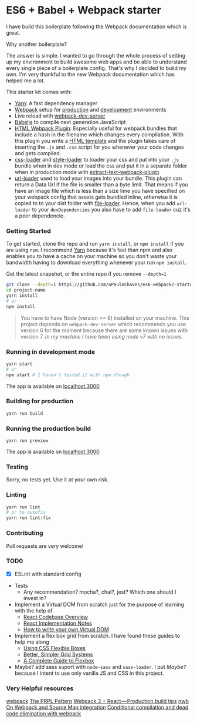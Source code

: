 # ES6 + Babel + Webpack starter

I have build this boilerplate following the Webpack documentation which is great.

Why another boilerplate?

The answer is simple. I wanted to go through the whole process of setting up my environment to build
awesome web apps and be able to understand every single piece of a boilerplate config. That's why I
decided to build my own. I'm very thankful to the new Webpack documentation which has helped me a lot.

This starter kit comes with:

- [Yarn](https://yarnpkg.com/): A fast dependency manager
- [Webpack](https://webpack.js.org) setup for [production](./config/webpack.prod.js) and [development](./config/webpack.dev.js) environments
- Live reload with [webpack-dev-server](https://github.com/webpack/webpack-dev-server)
- [Babeljs](https://babeljs.io/) to compile next generation JavaScript
- [HTML Webpack Plugin](https://github.com/ampedandwired/html-webpack-plugin): Especially useful for webpack bundles that include a hash in the filename which changes every compilation. With this plugin you write a [HTML template](./src/index.html) and the plugin takes care of inserting the `.js` and `.css` script for you whenever your code changes and gets compiled.
- [css-loader](https://github.com/webpack/css-loader) and [style-loader](https://github.com/webpack/style-loader) to loader your css and put into your `.js` bundle when in dev mode or load the css and put it in a separate folder when in production mode with [extract-text-webpack-plugin](https://github.com/webpack/extract-text-webpack-plugin)
- [url-loader](https://github.com/webpack/url-loader) used to load your images into your bundle. This plugin can return a Data Url if the file is smaller than a byte limit. That means if you have an image file which is less than a size lime you have specified on your webpack config that assets gets bundled inline, otherwise it is copied to to your dist folder with [file-loader](https://github.com/webpack/file-loader). Hence, when you add `url-loader` to your `devDependencies` you also have to add `file-loader` cuz it's a peer dependencie.

### Getting Started

To get started, clone the repo and run `yarn install`, or `npm install` if you are using `npm`. I recommend [Yarn](https://yarnpkg.com/) because it's fast than npm and also enables you to have a cache on your machine so you don't waste your bandwidth having to download everything whenever your run `npm install`.

Get the latest snapshot, or the entire repo if you remove `--depth=1`
```sh
git clone --depth=1 https://github.com/oPauloChaves/es6-webpack2-starter.git project-name
cd project-name
yarn install
# or
npm install
```

> You have to have Node (version >= 6) installed on your machine. This project depends on `webpack-dev-server` which recommends you use version 6 for the moment because there are some known issues with version 7. *In my machine I have been using node v7 with no issues.*

### Running in development mode
```sh
yarn start
# or
npm start # I haven't tested it with npm though
```

The app is available on [localhost:3000](http://localhost:3000)

### Building for production
```sh
yarn run build
```

### Running the production build
```
yarn run preview
```

The app is available on [localhost:3000](http://localhost:3000)

### Testing

Sorry, no tests yet. Use it at your own risk.

### Linting

```sh
yarn run lint
# or to autofix
yarn run lint:fix
```

### Contributing

Pull requests are very welcome!

### TOD0

- [X] ESLint with standard config
- Tests
  - Any recommendation? mocha?, chai?, jest? Which one should I invest in?
- Implement a Virtual DOM from scratch just for the purpose of learning with the help of
  - [React Codebase Overview](https://facebook.github.io/react/contributing/codebase-overview.html)
  - [React Implementation Notes](https://facebook.github.io/react/contributing/implementation-notes.html)
  - [How to write your own Virtual DOM](https://medium.com/@deathmood/how-to-write-your-own-virtual-dom-ee74acc13060)
- Implement a flex box grid from scratch. I have found these guides to help me along
  - [Using CSS Flexible Boxes](https://developer.mozilla.org/en-US/docs/Web/CSS/CSS_Flexible_Box_Layout/Using_CSS_flexible_boxes)
  - [Better, Simpler Grid Systems](https://philipwalton.github.io/solved-by-flexbox/demos/grids/)
  - [A Complete Guide to Flexbox](https://css-tricks.com/snippets/css/a-guide-to-flexbox/)
- Maybe? add sass suport with `node-sass` and `sass-loader`. I put *Maybe?* because I intent to use only vanilla JS and CSS in this project.

### Very Helpful resources

[webpack](https://webpack.js.org/)
[The PRPL Pattern](https://developers.google.com/web/fundamentals/performance/prpl-pattern/)
[Webpack 3 + React — Production build tips](https://medium.com/netscape/webpack-3-react-production-build-tips-d20507dba99a)
[nwb](https://github.com/insin/nwb)
[On Webpack and Source Map integration](https://lorefnon.me/2016/12/03/on-webpack-and-source-map-integration.html)
[Conditional compilation and dead code elimination with webpack](https://www.thomann.io/blog/post/webpack_conditional_compilation_dead_code_elimination)
